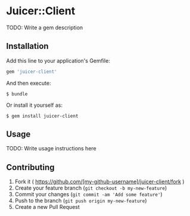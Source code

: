 # Juicer::Client

TODO: Write a gem description

## Installation

Add this line to your application's Gemfile:

```ruby
gem 'juicer-client'
```

And then execute:

    $ bundle

Or install it yourself as:

    $ gem install juicer-client

## Usage

TODO: Write usage instructions here

## Contributing

1. Fork it ( https://github.com/[my-github-username]/juicer-client/fork )
2. Create your feature branch (`git checkout -b my-new-feature`)
3. Commit your changes (`git commit -am 'Add some feature'`)
4. Push to the branch (`git push origin my-new-feature`)
5. Create a new Pull Request
